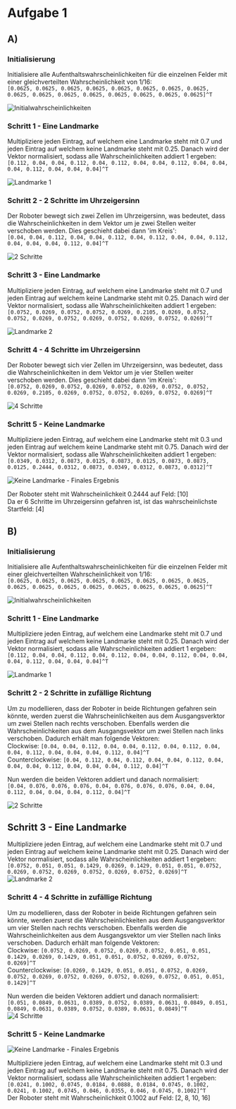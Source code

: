 # Aufgabe 1

## A)

### Initialisierung

Initialisiere alle Aufenthaltswahrscheinlichkeiten für die einzelnen Felder mit einer gleichverteilten Wahrscheinlichkeit von 1/16:  
```[0.0625, 0.0625, 0.0625, 0.0625, 0.0625, 0.0625, 0.0625, 0.0625, 0.0625, 0.0625, 0.0625, 0.0625, 0.0625, 0.0625, 0.0625, 0.0625]^T```

![](_resources/figure%20-%200.png "Initialwahrscheinlichkeiten")

### Schritt 1 - Eine Landmarke ###

Multipliziere jeden Eintrag, auf welchem eine Landmarke steht mit 0.7 und jeden Eintrag auf welchem keine Landmarke steht mit 0.25. Danach wird der Vektor normalisiert, sodass alle Wahrscheinlichkeiten addiert 1 ergeben:  
```[0.112, 0.04, 0.04, 0.112, 0.04, 0.112, 0.04, 0.04, 0.112, 0.04, 0.04, 0.04, 0.112, 0.04, 0.04, 0.04]^T```

![](_resources/figure%20-%201.png "Landmarke 1")

### Schritt 2 - 2 Schritte im Uhrzeigersinn ###

Der Roboter bewegt sich zwei Zellen im Uhrzeigersinn, was bedeutet, dass die Wahrscheinlichkeiten in dem Vektor um je zwei Stellen weiter verschoben werden. Dies geschieht dabei dann 'im Kreis':  
```[0.04, 0.04, 0.112, 0.04, 0.04, 0.112, 0.04, 0.112, 0.04, 0.04, 0.112, 0.04, 0.04, 0.04, 0.112, 0.04]^T```

![](_resources/figure%20-%202.png "2 Schritte")

### Schritt 3 - Eine Landmarke ###

Multipliziere jeden Eintrag, auf welchem eine Landmarke steht mit 0.7 und jeden Eintrag auf welchem keine Landmarke steht mit 0.25. Danach wird der Vektor normalisiert, sodass alle Wahrscheinlichkeiten addiert 1 ergeben:  
```[0.0752, 0.0269, 0.0752, 0.0752, 0.0269, 0.2105, 0.0269, 0.0752, 0.0752, 0.0269, 0.0752, 0.0269, 0.0752, 0.0269, 0.0752, 0.0269]^T```

![](_resources/figure%20-%203.png "Landmarke 2")

### Schritt 4 - 4 Schritte im Uhrzeigersinn ###

Der Roboter bewegt sich vier Zellen im Uhrzeigersinn, was bedeutet, dass die Wahrscheinlichkeiten in dem Vektor um je vier Stellen weiter verschoben werden. Dies geschieht dabei dann 'im Kreis':  
```[0.0752, 0.0269, 0.0752, 0.0269, 0.0752, 0.0269, 0.0752, 0.0752, 0.0269, 0.2105, 0.0269, 0.0752, 0.0752, 0.0269, 0.0752, 0.0269]^T```

![](_resources/figure%20-%204.png "4 Schritte")

### Schritt 5 - Keine Landmarke ###

Multipliziere jeden Eintrag, auf welchem eine Landmarke steht mit 0.3 und jeden Eintrag auf welchem keine Landmarke steht mit 0.75. Danach wird der Vektor normalisiert, sodass alle Wahrscheinlichkeiten addiert 1 ergeben:  
```[0.0349, 0.0312, 0.0873, 0.0125, 0.0873, 0.0125, 0.0873, 0.0873, 0.0125, 0.2444, 0.0312, 0.0873, 0.0349, 0.0312, 0.0873, 0.0312]^T```  

![](_resources/figure%20-%205.png "Keine Landmarke - Finales Ergebnis")

Der Roboter steht mit Wahrscheinlichkeit 0.2444 auf Feld: [10]  
Da er 6 Schritte im Uhrzeigersinn gefahren ist, ist das wahrscheinlichste Startfeld: [4]



## B)

### Initialisierung

Initialisiere alle Aufenthaltswahrscheinlichkeiten für die einzelnen Felder mit einer gleichverteilten Wahrscheinlichkeit von 1/16:  
```[0.0625, 0.0625, 0.0625, 0.0625, 0.0625, 0.0625, 0.0625, 0.0625, 0.0625, 0.0625, 0.0625, 0.0625, 0.0625, 0.0625, 0.0625, 0.0625]^T```

![](_resources/figure%20-%200.png "Initialwahrscheinlichkeiten")

### Schritt 1 - Eine Landmarke ###

Multipliziere jeden Eintrag, auf welchem eine Landmarke steht mit 0.7 und jeden Eintrag auf welchem keine Landmarke steht mit 0.25. Danach wird der Vektor normalisiert, sodass alle Wahrscheinlichkeiten addiert 1 ergeben:  
```[0.112, 0.04, 0.04, 0.112, 0.04, 0.112, 0.04, 0.04, 0.112, 0.04, 0.04, 0.04, 0.112, 0.04, 0.04, 0.04]^T```


![](_resources/Figure-A1b-0.png "Landmarke 1")

### Schritt 2 - 2 Schritte in zufällige Richtung ###

Um zu modellieren, dass der Roboter in beide Richtungen gefahren sein könnte, werden zuerst die Wahrscheinlichkeiten aus dem Ausgangsverktor um zwei Stellen nach rechts verschoben. Ebenfalls werden die Wahrscheinlichkeiten aus dem Ausgangsvektor um zwei Stellen nach links verschoben. Dadurch erhält man folgende Vektoren:  
Clockwise: ```[0.04, 0.04, 0.112, 0.04, 0.04, 0.112, 0.04, 0.112, 0.04, 0.04, 0.112, 0.04, 0.04, 0.04, 0.112, 0.04]^T```  
Counterclockwise: ```[0.04, 0.112, 0.04, 0.112, 0.04, 0.04, 0.112, 0.04, 0.04, 0.04, 0.112, 0.04, 0.04, 0.04, 0.112, 0.04]^T```

Nun werden die beiden Vektoren addiert und danach normalisiert:  
```[0.04, 0.076, 0.076, 0.076, 0.04, 0.076, 0.076, 0.076, 0.04, 0.04, 0.112, 0.04, 0.04, 0.04, 0.112, 0.04]^T```

![](_resources/Figure-A1b-1.png "2 Schritte")

## Schritt 3 - Eine Landmarke ##

Multipliziere jeden Eintrag, auf welchem eine Landmarke steht mit 0.7 und jeden Eintrag auf welchem keine Landmarke steht mit 0.25. Danach wird der Vektor normalisiert, sodass alle Wahrscheinlichkeiten addiert 1 ergeben:  
```[0.0752, 0.051, 0.051, 0.1429, 0.0269, 0.1429, 0.051, 0.051, 0.0752, 0.0269, 0.0752, 0.0269, 0.0752, 0.0269, 0.0752, 0.0269]^T```
![](_resources/Figure-A1b-2.png "Landmarke 2")


### Schritt 4 - 4 Schritte in zufällige Richtung ###

Um zu modellieren, dass der Roboter in beide Richtungen gefahren sein könnte, werden zuerst die Wahrscheinlichkeiten aus dem Ausgangsverktor um vier Stellen nach rechts verschoben. Ebenfalls werden die Wahrscheinlichkeiten aus dem Ausgangsvektor um vier Stellen nach links verschoben. Dadurch erhält man folgende Vektoren:  
Clockwise: ```[0.0752, 0.0269, 0.0752, 0.0269, 0.0752, 0.051, 0.051, 0.1429, 0.0269, 0.1429, 0.051, 0.051, 0.0752, 0.0269, 0.0752, 0.0269]^T```  
Counterclockwise: ```[0.0269, 0.1429, 0.051, 0.051, 0.0752, 0.0269, 0.0752, 0.0269, 0.0752, 0.0269, 0.0752, 0.0269, 0.0752, 0.051, 0.051, 0.1429]^T```  

Nun werden die beiden Vektoren addiert und danach normalisiert:  
```[0.051, 0.0849, 0.0631, 0.0389, 0.0752, 0.0389, 0.0631, 0.0849, 0.051, 0.0849, 0.0631, 0.0389, 0.0752, 0.0389, 0.0631, 0.0849]^T```  
![](_resources/Figure-A1b-3.png "4 Schritte")

### Schritt 5 - Keine Landmarke ###

![](_resources/Figure-A1b-4.png "Keine Landmarke - Finales Ergebnis")

Multipliziere jeden Eintrag, auf welchem eine Landmarke steht mit 0.3 und jeden Eintrag auf welchem keine Landmarke steht mit 0.75. Danach wird der Vektor normalisiert, sodass alle Wahrscheinlichkeiten addiert 1 ergeben:  
```[0.0241, 0.1002, 0.0745, 0.0184, 0.0888, 0.0184, 0.0745, 0.1002, 0.0241, 0.1002, 0.0745, 0.046, 0.0355, 0.046, 0.0745, 0.1002]^T```  
Der Roboter steht mit Wahrscheinlichkeit 0.1002 auf Feld: [2, 8, 10, 16]

